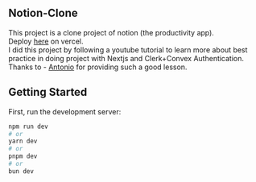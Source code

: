 ## Notion-Clone
This project is a clone project of notion (the productivity app). <br/>
Deploy <a href="https://notion-clone-nu.vercel.app" target="_blank">here</a> on vercel. <br />
I did this project by following a youtube tutorial to learn more about best practice in doing project with Nextjs and Clerk+Convex Authentication. <br />
Thanks to - <a href="https://codewithantonio.com" target="_blank">Antonio</a> for providing such a good lesson.

## Getting Started

First, run the development server:

```bash
npm run dev
# or
yarn dev
# or
pnpm dev
# or
bun dev
```
